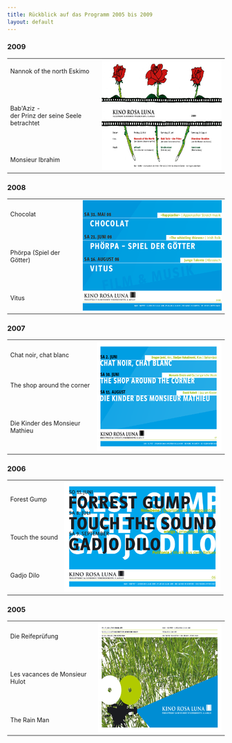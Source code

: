 ```yaml
---
title: Rückblick auf das Programm 2005 bis 2009
layout: default
---
```

### 2009

<table class='program'>
    <tr>
    <td class='program'>
Nannok of the north Eskimo
    </td>
    <td rowspan="4" class="program-td" >
    <a href="archiv/Flyer_2009.pdf">
    <img src="archiv/Flyer_2009.png" alt="Flyer 2009" height="256" >
    </a>
    </td>
    </tr>
    <tr><td>
Bab'Aziz -<br> der Prinz der seine Seele betrachtet
    </td></tr>
    <tr><td>
Monsieur Ibrahim
    </td></tr>

</table>

### 2008

<table class='program' >
    <tr>
    <td class='program'>
Chocolat
    </td>
    <td rowspan="4" align="top" >
    <a href="archiv/Flyer_2008.pdf">
    <img src="archiv/Flyer_2008.png" alt="Flyer 2008" height="256" >
    </a>
    </td>
    </tr>
    <tr><td>
Phörpa (Spiel der Götter)
    </td></tr>
    <tr><td>
Vitus
    </td></tr>
</table>


### 2007

<table class='program' >
    <tr>
    <td class='program'>
 Chat noir, chat blanc
    </td>
    <td rowspan="4" align="top" >
    <a href="archiv/Flyer_2007.pdf">
    <img src="archiv/Flyer_2007.png" alt="Flyer 2007" height="256" >
    </a>
    </td>
    </tr>
    <tr><td>
The shop around the corner
    </td></tr>
    <tr><td>
Die Kinder des Monsieur Mathieu
    </td></tr>
</table>

### 2006
<table class='program' >
    <tr>
    <td class='program'>
Forest Gump
    </td>
    <td rowspan="4" align="top" >
    <a href="archiv/Flyer_2006.pdf">
    <img src="archiv/Flyer_2006.png" alt="Flyer 2006" height="256" >
    </a>
    </td>
    </tr>
    <tr><td>
Touch the sound
    </td></tr>
    <tr><td>
Gadjo Dilo
    </td></tr>
</table>


### 2005
<table class='program' >
    <tr>
    <td class='program'>
Die Reifeprüfung
    </td>
    <td rowspan="4" align="top" >
    <a href="archiv/Flyer_2005.pdf">
    <img src="archiv/Flyer_2005.png" alt="Flyer 2005" height="256" >
    </a>
    </td>
    </tr>
    <tr><td>
Les vacances de Monsieur Hulot
    </td></tr>
    <tr><td>
The Rain Man
    </td></tr>
</table>
